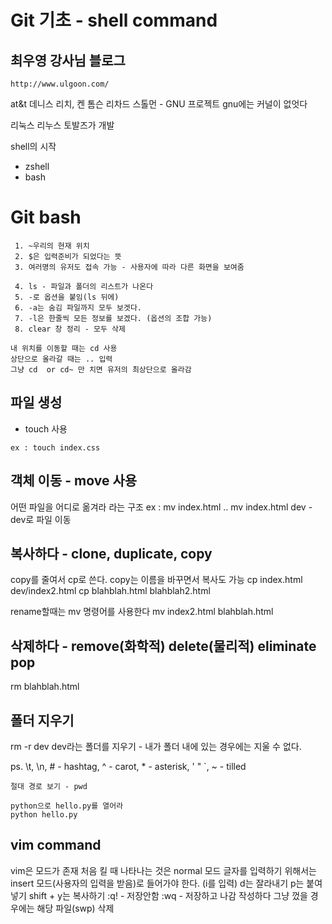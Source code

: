 # Git 기초 - shell command
## 최우영 강사님 블로그
`
http://www.ulgoon.com/
`

at&t
데니스 리치, 켄 톰슨
리차드 스톨먼 - GNU 프로젝트
gnu에는 커널이 없엇다

리눅스
리누스 토발즈가 개발

shell의 시작
 - zshell
 - bash

# Git bash
```
 1. ~우리의 현재 위치
 2. $은 입력준비가 되었다는 뜻
 3. 여러명의 유저도 접속 가능 - 사용자에 따라 다른 화면을 보여줌

 4. ls - 파일과 폴더의 리스트가 나온다
 5. -로 옵션을 붙임(ls 뒤에)
 6. -a는 숨김 파일까지 모두 보겟다.
 7. -l은 한줄씩 모든 정보를 보겠다. (옵션의 조합 가능)
 8. clear 창 정리 - 모두 삭제
 
내 위치를 이동할 때는 cd 사용
상단으로 올라갈 때는 .. 입력
그냥 cd  or cd~ 만 치면 유저의 최상단으로 올라감
```
## 파일 생성
- touch 사용
```
ex : touch index.css
```

## 객체 이동 - move 사용
어떤 파일을 어디로 옮겨라 라는 구조
ex : mv index.html ..
mv index.html dev - dev로 파일 이동

## 복사하다 - clone, duplicate, copy
copy를 줄여서 cp로 쓴다.
copy는 이름을 바꾸면서 복사도 가능
cp index.html dev/index2.html
cp blahblah.html blahblah2.html

rename할때는 mv 명령어를 사용한다
mv index2.html blahblah.html

## 삭제하다 - remove(화학적) delete(물리적) eliminate pop
rm blahblah.html

## 폴더 지우기
rm -r dev
dev라는 폴더를 지우기 - 내가 폴더 내에 있는 경우에는 지울 수 없다.

ps. \t, \n, # - hashtag, ^ - carot, * - asterisk, ' " `, ~ - tilled

```
절대 경로 보기 - pwd

python으로 hello.py를 열어라
python hello.py
```

## vim command
vim은 모드가 존재
처음 킬 때 나타나는 것은 normal 모드
글자를 입력하기 위해서는 insert 모드(사용자의 입력을 받음)로 들어가야 한다. (i를 입력)
d는 잘라내기 p는 붙여넣기 shift + y는 복사하기
:q! - 저장안함
:wq - 저장하고 나감
작성하다 그냥 껐을 경우에는 해당 파일(swp) 삭제
